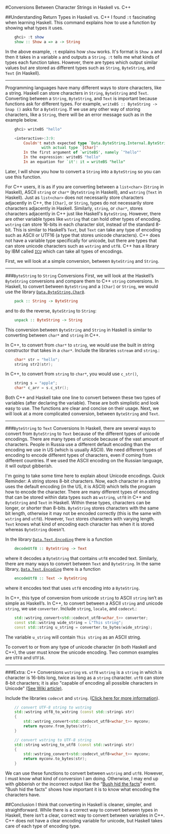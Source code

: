#Conversions Between Character Strings in Haskell vs. C++

##Understanding Return Types in Haskell vs. C++
I found `:t` fascinating when learning Haskell. This command explains how to use a function by showing what types it uses.

```Haskell
    ghci> :t show
    show :: Show a => a -> String
```
In the above example, `:t` explains how `show` works. It's format is `Show a` and then it takes in a variable `a` and outputs a `String`. `:t` tells me what kinds of types each function takes. However, there are types which output similar values but are stored as different types such as `String`, `ByteString`, and `Text` (in Haskell).

---
Programming languages have many different ways to store characters, like a string. Haskell can store characters in `String`, `ByteString` and `Text`. Converting between a `String`, `ByteString`, and `Text` is important because functions ask for different types. For example, `writeBS :: ByteString -> Snap ()` asks for a `ByteString`. If we use any other way of storing characters, like a `String`, there will be an error message such as in the example below.

```Haskell
    ghci> writeBS "hello"

    <interactive>:3:9:
        Couldn't match expected type `Data.ByteString.Internal.ByteString'
                with actual type `[Char]'
        In the first argument of `writeBS', namely `"hello"'
        In the expression: writeBS "hello"
        In an equation for `it': it = writeBS "hello"
```

Later, I will show you how to convert a `String` into a `ByteString` so you can use this function.

For C++ users, it is as if you are converting between a `list<char>` (`String` in Haskell), ASCII `string` or `char*` (`ByteString` in Haskell), and `wstring` (`Text` in Haskell). Just as `list<char>` does not necessarily store characters adjacently in C++, the `[Char]`, or `String`, types do not necessarily store characters adjacently in Haskell. Similarly, `string`, or `char*`, stores characters adjacently in C++ just like Haskell's `ByteString`. However, there are other variable types like `wstring` that can hold other types of encoding. `wstring` can store 16-bits in each character slot, instead of the standard 8-bit. This is similar to Haskell’s `Text`, but `Text` can take any type of encoding such as ASCII or UTF16 (a type that stores unicode characters). C++ does not have a variable type specifically for unicode, but there are types that can store unicode characters such as `wstring` and `utf8`. C++ has a library by IBM called [`ICU`](http://site.icu-project.org/) which can take all types of encodings.

First, we will look at a simple conversion, between `ByteString` and `String`.

---
###`ByteString` to `String` Conversions
First, we will look at the Haskell’s `ByteString` conversions and compare them to C++ `string` conversions.
In Haskell, to convert between `ByteString` and a `[Char]` or `String`, we would use the library [`Data.ByteString.Char8`](https://hackage.haskell.org/package/bytestring-0.9.2.1/docs/Data-ByteString-Char8.html).

```Haskell
    pack :: String -> ByteString
```
and to do the reverse, `ByteString` to `String`:

```Haskell
    unpack :: ByteString -> String
```


This conversion between `ByteString` and `String` in Haskell is similar to converting between `char*` and `string` in C++.

In C++, to convert from `char*` to `string`, we would use the built in string constructor that takes in a `char*`. Include the libraries `sstream` and `string`.:

```C++
    char* str = "hello";
    string str2(str);
```

In C++, to convert from `string` to `char*`, you would use `c_str()`,

```C++
    string s = "apple";
    char* c_arr = s.c_str();
```

Both C++ and Haskell take one line to convert between these two types of variables (after declaring the variable). These are both simplistic and look easy to use. The functions are clear and concise on their usage.
Next, we will look at a more complicated conversion, between `ByteString` and `Text`.

---
###`ByteString` to `Text` Conversions
In Haskell, there are several ways to convert from `ByteString` to `Text` because of the different types of unicode encodings. There are many types of unicode because of the vast amount of characters. People in Russia use a different default encoding than the encoding we use in US (which is usually ASCII). We need different types of encoding to encode different types of characters, even if coming from different countries. If we used the ASCII encoding on the Russian language, it will output gibberish.

I'm going to take some time here to explain about Unicode encodings.
Quick Reminder: A string stores 8-bit characters.
Now, each character in a string uses the default encoding (in the US, it is ASCII) which tells the program how to encode the character. There are many different types of encoding that can be stored within data types such as `wstring`, `utf8` in C++ and `ByteString` and `Text` in Haskell. Within these types, characters can be longer, or shorter than 8-bits. `ByteString` stores characters with the same bit length, otherwise it may not be encoded correctly (this is the same with `wstring` and `utf8`). However, `Text` stores characters with varying length. `Text` knows what kind of encoding each character has when it is stored whereas `ByteString` doesn't. 

In the library [`Data.Text.Encoding`](http://hackage.haskell.org/package/text-1.1.1.3/docs/Data-Text-Encoding.html) there is a function

```Haskell
    decodeUtf8 :: ByteString -> Text
```
where it decodes a `ByteString` that contains `utf8` encoded text.
Similarly, there are many ways to convert between `Text` and `ByteString`.
In the same library, [`Data.Text.Encoding`](http://hackage.haskell.org/package/text-1.1.1.3/docs/Data-Text-Encoding.html) there is a function

```Haskell
    encodeUtf8 :: Text -> ByteString
```
where it encodes text that uses `utf8` encoding into a `ByteString`.

In C++, this type of conversion from unicode `string` to ASCII `string` isn’t as simple as Haskell’s.
In C++, to convert between a ASCII `string` and unicode `string`, we use `converter`. Include `string`, `locale`, and `codecvt`.:

```C++
    std::wstring_convert<std::codecvt_utf8<wchar_t>> converter;
    const std::wstring wide_string = L"This string";
    const std::string u_string = converter.to_bytes(wide_string);
```

The variable `u_string` will contain `This string` as an ASCII string.

To convert to or from any type of unicode character (in both Haskell and C++), the user must know the unicode encoding. Two common examples are `UTF8` and `UTF16`.

---
###Extra: C++ Conversions `wstring` vs. `utf8`
`wstring` is a `string` in which is character is 16-bits long, twice as long as a `string` character. `utf8` can store 8-bit characters; it is also "capable of encoding all possible characters in Unicode" [(See Wiki article)](http://en.wikipedia.org/wiki/UTF-8).

Include the libraries `codecvt` and `string`.
([Click here for more information](http://stackoverflow.com/questions/4358870/convert-wstring-to-string-encoded-in-utf-8)).

```C++
    // convert UTF-8 string to wstring
    std::wstring utf8_to_wstring (const std::string& str)
    {
        std::wstring_convert<std::codecvt_utf8<wchar_t>> myconv;
        return myconv.from_bytes(str);
    }

    // convert wstring to UTF-8 string
    std::string wstring_to_utf8 (const std::wstring& str)
    {
        std::wstring_convert<std::codecvt_utf8<wchar_t>> myconv;
        return myconv.to_bytes(str);
    }
```


We can use these functions to convert between `wstring` and `utf8`.
However, I must know what kind of conversion I am doing. Otherwise, I may end up with gibberish or the incorrect output like the “[Bush hid the facts](http://en.wikipedia.org/wiki/Bush_hid_the_facts)” event. "Bush hid the facts" shows how important it is to know what encoding the characters have.

##Conclusion
I think that converting in Haskell is cleaner, simpler, and straightforward. While there is a correct way to convert between types in Haskell, there isn’t a clear, correct way to convert between variables in C++. C++ does not have a clear encoding variable for unicode, but Haskell takes care of each type of encoding type.

